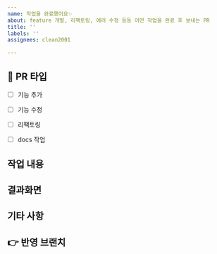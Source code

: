 ```yaml
---
name: 작업을 완료했어요✨
about: feature 개발, 리팩토링, 에러 수정 등등 어떤 작업을 완료 후 보내는 PR
title: ''
labels: ''
assignees: clean2001

---
```


## 📝 PR 타입
<!-- [x] 이렇게하면 체크돼요 -->
- [ ] 기능 추가
- [ ] 기능 수정
- [ ] 리팩토링
- [ ] docs 작업


## 작업 내용
<!-- ex) 구글 소셜 로그인 기능추가, 프로젝트 모집글 쓰기 API 작성 -->


## 결과화면
<!-- 포스트맨 실행결과를 캡처해주세요 -->

## 기타 사항
<!-- 리뷰 받고 싶은 포인트를 적어주세요! -->

## 👉 반영 브랜치
<!--ex)  feat/IS-1  -->
